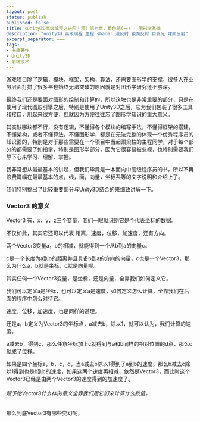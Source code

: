 ```yaml
---
layout: post
status: publish
published: false
title: 《Unity3D高级编程之进阶主程》第七章，着色器(一) - 图形学基础
description: "unity3d 高级编程 主程 shader 漫反射 镜面反射 自发光 球面反射"
excerpt_separator: ===
tags:
- 书籍著作
- Unity3D
- 前端技术
---
```


游戏项目除了逻辑，模块，框架，架构，算法，还需要图形学的支撑，很多人在业务层面打拼了很多年也始终无法突破的原因就是对图形学研究还不够深。

最终我们还是要面对图形的绘制和计算的，所以这块也是非常重要的部分，只是在使用了现代图形引擎之后，特别是使用了Unity3D之后，它为我们包装了很多工具和接口，用起来很方便，但就因为方便往往忘了图形学知识的重大意义。

其实缺哪块都不行，没有逻辑，不懂得各个模块的编写手法，不懂得框架的搭建，不懂架构，或者不懂算法，不懂图形学，都是在无法完整的体现一个优秀程序员的知识面的，特别是对于那些需要在一个项目中当起顶梁柱的主程同学，对于每个部分的都需要了如指掌，特别是图形学部分，因为它很容易被忽视，也特别需要我们静下心来学习、理解、掌握。

我非常想从最最基本的讲起，但我们毕竟是一本面向中高级程序员的书，所以不再浪费篇幅在最最基本的点，线，面，向量，坐标系等的文字说明和介绍上了。

我们特别挑出了比较重要部分与Unity3D结合的来细致讲解一下。


### Vector3 的意义

Vector3 有，x，y，z三个变量，我们一眼就识别它是个代表坐标的数据。

不仅如此，其实它还可以代表 距离，速度，位移，加速度，还有方向。

两个Vector3变量a，b的相减，就能得到一个从b到a的向量c。

c是一个长度为a到b的距离并且具备b到a的方向的向量，c也是一个Vector3，那么为什么a，b就是坐标，c就是向量呢。

其实任何一个Vector3变量，是坐标，还是向量，全靠我们如何定义它。

我们可以定义a是坐标，也可以定义a是速度，如何定义怎么计算，全靠我们在后面的程序中怎么对待它。

速度，位移，加速度，也是同样的道理。

还是a，b定义为Vector3的坐标点，a减去b，除以1，就可以认为，我们计算的速度。

a减去b，得到c，那么任意坐标加上c就得到与a和b同样的相对位置的d点，那么c就成了位移。

如果是四个坐标a，b，c，d，当a减去b除以1得到了a到b的速度，那么b减去c除以1得到也是b到c的速度，如果这两个速度再相减，依然是Vector3，而此时这个Vector3已经是由两个Vector3的速度得到的加速度了。

###### 赋予给Vector3什么样的意义全靠我们用它们来计算什么数值。

那么到底Vector3有哪些变幻呢，






